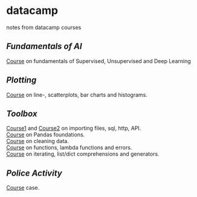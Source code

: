 # datacamp
notes from datacamp courses

## _Fundamentals of AI_
[Course](https://www.datacamp.com/courses/fundamentals-of-ai) on fundamentals of Supervised, Unsupervised and Deep Learning

## _Plotting_
[Course](https://www.datacamp.com/courses/introduction-to-data-science-in-python) on line-, scatterplots, bar charts and histograms.

## _Toolbox_
[Course1](https://www.datacamp.com/courses/importing-data-in-python-part-1) and [Course2](https://www.datacamp.com/courses/importing-data-in-python-part-2) on  importing files, sql, http, API.</br>
[Course](https://www.datacamp.com/courses/pandas-foundations) on Pandas foundations. </br>
[Course](https://www.datacamp.com/courses/cleaning-data-in-python) on cleaning data. </br>
[Course](https://www.datacamp.com/courses/python-data-science-toolbox-part-1) on functions, lambda functions and errors. </br>
[Course](https://www.datacamp.com/courses/python-data-science-toolbox-part-2) on iterating, list/dict comprehensions and generators. </br>

## _Police Activity_
[Course](https://www.datacamp.com/courses/analyzing-police-activity-with-pandas) case.
